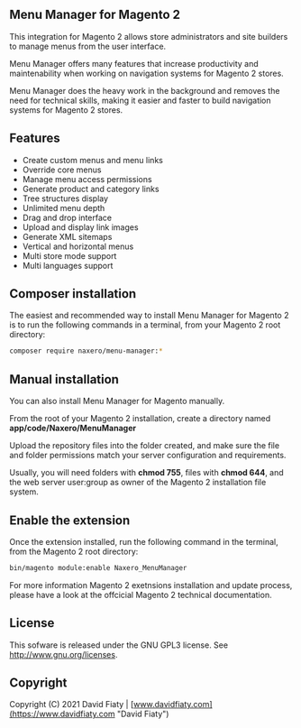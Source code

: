 ## Menu Manager for Magento 2
This integration for Magento 2 allows store administrators and site builders to manage menus from the user interface.

Menu Manager offers many features that increase productivity and maintenability when working on navigation systems for Magento 2 stores.

Menu Manager does the heavy work in the background and removes the need for technical skills, making it easier and faster to build navigation systems for Magento 2 stores.

## Features
* Create custom menus and menu links
* Override core menus
* Manage menu access permissions
* Generate product and category links
* Tree structures display
* Unlimited menu depth
* Drag and drop interface
* Upload and display link images
* Generate XML sitemaps
* Vertical and horizontal menus
* Multi store mode support
* Multi languages support

## Composer installation
The easiest and recommended way to install Menu Manager for Magento 2 is to run the following commands in a terminal, from your Magento 2 root directory:

```bash
composer require naxero/menu-manager:*
```

## Manual installation
You can also install Menu Manager for Magento manually.

From the root of your Magento 2 installation, create a directory named <strong>app/code/Naxero/MenuManager</strong>

Upload the repository files into the folder created, and make sure the file and folder permissions match your server configuration and requirements.

Usually, you will need folders with <strong>chmod 755</strong>, files with <strong>chmod 644</strong>, and the web server user:group as owner of the Magento 2 installation file system.

## Enable the extension
Once the extension installed, run the following command in the terminal, from the Magento 2 root directory:

```bash
bin/magento module:enable Naxero_MenuManager
```

For more information Magento 2 exetnsions installation and update process, please have a look at the offcicial Magento 2 technical documentation.

## License
This sofware is released under the GNU GPL3 license. See <http://www.gnu.org/licenses>.

## Copyright
Copyright (C) 2021 David Fiaty | 
[www.davidfiaty.com](https://www.davidfiaty.com "David Fiaty")
